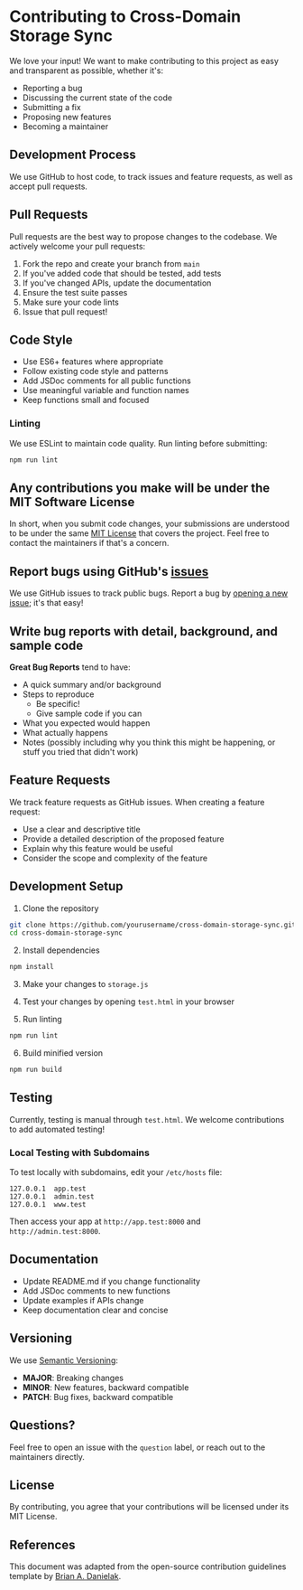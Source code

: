 # Contributing to Cross-Domain Storage Sync

We love your input! We want to make contributing to this project as easy and transparent as possible, whether it's:

- Reporting a bug
- Discussing the current state of the code
- Submitting a fix
- Proposing new features
- Becoming a maintainer

## Development Process

We use GitHub to host code, to track issues and feature requests, as well as accept pull requests.

## Pull Requests

Pull requests are the best way to propose changes to the codebase. We actively welcome your pull requests:

1. Fork the repo and create your branch from `main`
2. If you've added code that should be tested, add tests
3. If you've changed APIs, update the documentation
4. Ensure the test suite passes
5. Make sure your code lints
6. Issue that pull request!

## Code Style

* Use ES6+ features where appropriate
* Follow existing code style and patterns
* Add JSDoc comments for all public functions
* Use meaningful variable and function names
* Keep functions small and focused

### Linting

We use ESLint to maintain code quality. Run linting before submitting:

```bash
npm run lint
```

## Any contributions you make will be under the MIT Software License

In short, when you submit code changes, your submissions are understood to be under the same [MIT License](http://choosealicense.com/licenses/mit/) that covers the project. Feel free to contact the maintainers if that's a concern.

## Report bugs using GitHub's [issues](https://github.com/yourusername/cross-domain-storage-sync/issues)

We use GitHub issues to track public bugs. Report a bug by [opening a new issue](https://github.com/yourusername/cross-domain-storage-sync/issues/new); it's that easy!

## Write bug reports with detail, background, and sample code

**Great Bug Reports** tend to have:

- A quick summary and/or background
- Steps to reproduce
  - Be specific!
  - Give sample code if you can
- What you expected would happen
- What actually happens
- Notes (possibly including why you think this might be happening, or stuff you tried that didn't work)

## Feature Requests

We track feature requests as GitHub issues. When creating a feature request:

- Use a clear and descriptive title
- Provide a detailed description of the proposed feature
- Explain why this feature would be useful
- Consider the scope and complexity of the feature

## Development Setup

1. Clone the repository
```bash
git clone https://github.com/yourusername/cross-domain-storage-sync.git
cd cross-domain-storage-sync
```

2. Install dependencies
```bash
npm install
```

3. Make your changes to `storage.js`

4. Test your changes by opening `test.html` in your browser

5. Run linting
```bash
npm run lint
```

6. Build minified version
```bash
npm run build
```

## Testing

Currently, testing is manual through `test.html`. We welcome contributions to add automated testing!

### Local Testing with Subdomains

To test locally with subdomains, edit your `/etc/hosts` file:

```
127.0.0.1  app.test
127.0.0.1  admin.test
127.0.0.1  www.test
```

Then access your app at `http://app.test:8000` and `http://admin.test:8000`.

## Documentation

- Update README.md if you change functionality
- Add JSDoc comments to new functions
- Update examples if APIs change
- Keep documentation clear and concise

## Versioning

We use [Semantic Versioning](https://semver.org/):

- **MAJOR**: Breaking changes
- **MINOR**: New features, backward compatible
- **PATCH**: Bug fixes, backward compatible

## Questions?

Feel free to open an issue with the `question` label, or reach out to the maintainers directly.

## License

By contributing, you agree that your contributions will be licensed under its MIT License.

## References

This document was adapted from the open-source contribution guidelines template by [Brian A. Danielak](https://gist.github.com/briandk/3d2e8b3ec8daf5a27a62).